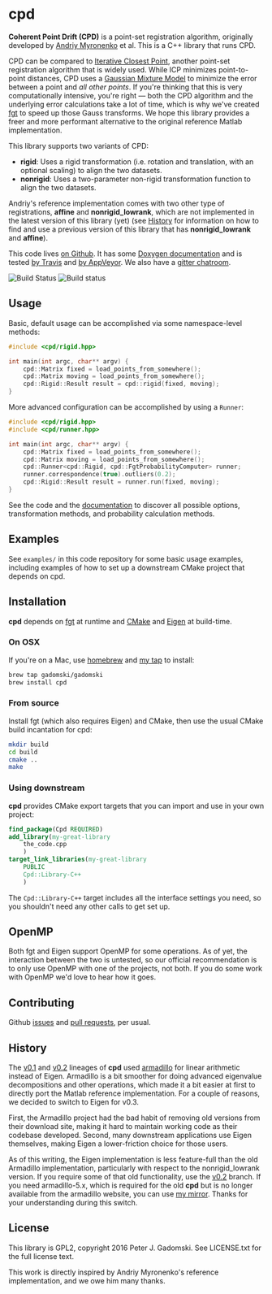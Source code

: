 # cpd

**Coherent Point Drift (CPD)** is a point-set registration algorithm, originally developed by [Andriy Myronenko](https://sites.google.com/site/myronenko/research/cpd) et al.
This is a C++ library that runs CPD.

CPD can be compared to [Iterative Closest Point](https://en.wikipedia.org/wiki/Iterative_closest_point), another point-set registration algorithm that is widely used.
While ICP minimizes point-to-point distances, CPD uses a [Gaussian Mixture Model](https://en.wikipedia.org/wiki/Mixture_model) to minimize the error between a point and *all other points*.
If you're thinking that this is very computationally intensive, you're right — both the CPD algorithm and the underlying error calculations take a lot of time, which is why we've created [fgt](https://github.com/gadomski/fgt) to speed up those Gauss transforms.
We hope this library provides a freer and more performant alternative to the original reference Matlab implementation.

This library supports two variants of CPD:

- **rigid**: Uses a rigid transformation (i.e. rotation and translation, with an optional scaling) to align the two datasets.
- **nonrigid**: Uses a two-parameter non-rigid transformation function to align the two datasets.

Andriy's reference implementation comes with two other type of registrations, **affine** and **nonrigid_lowrank**, which are not implemented in the latest version of this library (yet) (see [History](#history) for information on how to find and use a previous version of this library that has **nonrigid_lowrank** and **affine**).

This code lives [on Github](https://github.com/gadomski/cpd).
It has some [Doxygen documentation](http://gadomski.github.io/cpd) and is tested [by Travis](https://travis-ci.org/gadomski/cpd) and [by AppVeyor](https://ci.appveyor.com/project/gadomski/cpd/branch/master).
We also have a [gitter chatroom](https://gitter.im/gadomski/cpd).

![Build Status](https://travis-ci.org/gadomski/fgt.svg?branch=master)
![Build status](https://ci.appveyor.com/api/projects/status/iktu9w7gt5bkb63p/branch/master?svg=true)

## Usage

Basic, default usage can be accomplished via some namespace-level methods:

```cpp
#include <cpd/rigid.hpp>

int main(int argc, char** argv) {
    cpd::Matrix fixed = load_points_from_somewhere();
    cpd::Matrix moving = load_points_from_somewhere();
    cpd::Rigid::Result result = cpd::rigid(fixed, moving);
}
```

More advanced configuration can be accomplished by using a `Runner`:

```cpp
#include <cpd/rigid.hpp>
#include <cpd/runner.hpp>

int main(int argc, char** argv) {
    cpd::Matrix fixed = load_points_from_somewhere();
    cpd::Matrix moving = load_points_from_somewhere();
    cpd::Runner<cpd::Rigid, cpd::FgtProbabilityComputer> runner;
    runner.correspondence(true).outliers(0.2);
    cpd::Rigid::Result result = runner.run(fixed, moving);
}
```

See the code and the [documentation](http://gadomski.github.io/cpd) to discover all possible options, transformation methods, and probability calculation methods.

## Examples

See `examples/` in this code repository for some basic usage examples, including examples of how to set up a downstream CMake project that depends on cpd.

## Installation

**cpd** depends on [fgt](https://github.com/gadomski/fgt) at runtime and [CMake](https://cmake.org/) and [Eigen](http://eigen.tuxfamily.org/index.php?title=Main_Page) at build-time.

### On OSX

If you're on a Mac, use [homebrew](http://brew.sh/) and [my tap](https://github.com/gadomski/homebrew-gadomski) to install:

```bash
brew tap gadomski/gadomski
brew install cpd
```

### From source

Install fgt (which also requires Eigen) and CMake, then use the usual CMake build incantation for cpd:

```bash
mkdir build
cd build
cmake ..
make
```

### Using downstream

**cpd** provides CMake export targets that you can import and use in your own project:

```cmake
find_package(Cpd REQUIRED)
add_library(my-great-library
    the_code.cpp
    )
target_link_libraries(my-great-library
    PUBLIC
    Cpd::Library-C++
    )
```

The `Cpd::Library-C++` target includes all the interface settings you need, so you shouldn't need any other calls to get set up.

## OpenMP

Both fgt and Eigen support OpenMP for some operations.
As of yet, the interaction between the two is untested, so our official recommendation is to only use OpenMP with one of the projects, not both.
If you do some work with OpenMP we'd love to hear how it goes.

## Contributing

Github [issues](https://github.com/gadomski/cpd/issues) and [pull requests](https://github.com/gadomski/cpd/pulls), per usual.

## History

The [v0.1](https://github.com/gadomski/cpd/tree/v0.1) and [v0.2](https://github.com/gadomski/cpd/tree/v0.2) lineages of **cpd** used [armadillo](http://arma.sourceforge.net/) for linear arithmetic instead of Eigen.
Armadillo is a bit smoother for doing advanced eigenvalue decompositions and other operations, which made it a bit easier at first to directly port the Matlab reference implementation.
For a couple of reasons, we decided to switch to Eigen for v0.3.

First, the Armadillo project had the bad habit of removing old versions from their download site, making it hard to maintain working code as their codebase developed.
Second, many downstream applications use Eigen themselves, making Eigen a lower-friction choice for those users.

As of this writing, the Eigen implementation is less feature-full than the old Armadillo implementation, particularly with respect to the nonrigid_lowrank version.
If you require some of that old functionality, use the [v0.2](https://github.com/gadomski/cpd/tree/v0.2) branch.
If you need armadillo-5.x, which is required for the old **cpd** but is no longer available from the armadillo website, you can use [my mirror](https://github.com/gadomski/armadillo).
Thanks for your understanding during this switch.

## License

This library is GPL2, copyright 2016 Peter J. Gadomski.
See LICENSE.txt for the full license text.

This work is directly inspired by Andriy Myronenko's reference implementation, and we owe him many thanks.
